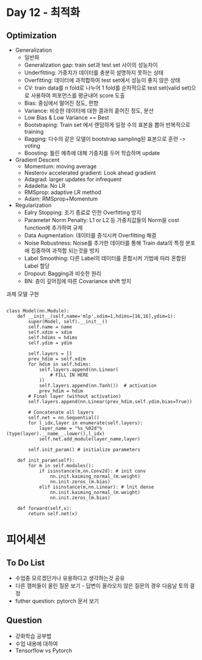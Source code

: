 
# Day 12 - 최적화

## Optimization
- Generalization
  - 일반화 
  - Generalization gap: train set과 test set 사이의 성능차이
  - Underfitting: 가중치가 데이터를 충분히 설명하지 못하는 상태
  - Overfitting: 데이터에 과적합하여 test set에서 성능이 좋지 않은 상태
  - CV: train data를 n fold로 나누어 1 fold를 순차적으로 test set(valid set)으로 사용하여 퍼포먼스를 평균내어 score 도출
  - Bias: 중심에서 떨어진 정도, 편향
  - Variance: 비슷한 데이터에 대한 결과의 흩어진 정도, 분산
  - Low Bias & Low Variance == Best
  - Bootstraping: Train set 에서 랜덤하게 일정 수의 표본을 뽑아 반복적으로 training
  - Bagging: 다수의 같은 모델이 bootstrap sampling된 표본으로 훈련 -> voting
  - Boosting: 틀린 예측에 대해 가중치를 두어 학습하며 update
- Gradient Descent
  - Momentum: moving average
  - Nesterov accelerated gradient: Look ahead gradient
  - Adagrad: larger updates for infrequent
  - Adadelta: No LR
  - RMSprop: adaptive LR method
  - Adam: RMSprop+Momentum
- Regularization
  - Ealry Stopping: 조기 종료로 인한 Overfitting 방지
  - Parameter Norm Penalty: L1 or L2 등 가중치값들의 Norm을 cost function에 추가하여 규제
  - Data Augmentation: 데이터를 증식시켜 Overfitting 해결
  - Noise Robustness: Noise를 추가한 데이터를 통해 Train data의 특정 분포에 집중하여 과적합 되는것을 방지
  - Label Smoothing: 다른 Label의 데이터를 혼합시켜 기법에 따라 혼합된 Label 할당
  - Dropout: Bagging과 비슷한 원리
  - BN: 층이 깊어짐에 따른 Covariance shift 방지


과제 모델 구현 
```

class Model(nn.Module):
    def __init__(self,name='mlp',xdim=1,hdims=[16,16],ydim=1):
        super(Model, self).__init__()
        self.name = name
        self.xdim = xdim
        self.hdims = hdims
        self.ydim = ydim

        self.layers = []
        prev_hdim = self.xdim
        for hdim in self.hdims:
            self.layers.append(nn.Linear(
                # FILL IN HERE
            ))
            self.layers.append(nn.Tanh())  # activation
            prev_hdim = hdim
        # Final layer (without activation)
        self.layers.append(nn.Linear(prev_hdim,self.ydim,bias=True))

        # Concatenate all layers 
        self.net = nn.Sequential()
        for l_idx,layer in enumerate(self.layers):
            layer_name = "%s_%02d"%(type(layer).__name__.lower(),l_idx)
            self.net.add_module(layer_name,layer)

        self.init_param() # initialize parameters
    
    def init_param(self):
        for m in self.modules():
            if isinstance(m,nn.Conv2d): # init conv
                nn.init.kaiming_normal_(m.weight)
                nn.init.zeros_(m.bias)
            elif isinstance(m,nn.Linear): # lnit dense
                nn.init.kaiming_normal_(m.weight)
                nn.init.zeros_(m.bias)
    
    def forward(self,x):
        return self.net(x)

```

# 피어세션
## To Do List
- 수업중 모르겠던거나 유용하다고 생각하는것 공유
- 다른 캠퍼들이 올린 질문 보기 - 답변이 올라오지 않은 질문의 경우 다음날 토의 결정
- futher question: pytorch 문서 보기

## Question
- 강화학습 공부법
- 수업 내용에 대하여
- Tensorflow vs Pytorch













 
 
  


  
